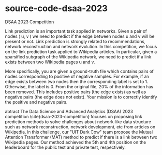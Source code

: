 # source-code-dsaa-2023

DSAA 2023 Competition

Link prediction is an important task applied in networks. Given a pair of nodes ( u, v ) we need to predict if the edge between nodes u and v will be present or not. Link prediction is strongly related to recommendations, network reconstruction and network evolution. In this competition, we focus on the link prediction task applied to Wikipedia articles. In particular, given a sparsified subgraph of the Wikipedia network, we need to predict if a link exists between two Wikipedia pages u and v.

More specifically, you are given a ground-truth file which contains pairs of nodes corresponding to positive of negative samples. For example, if an edge exists between two nodes then the corresponding label is set to 1. Otherwise, the label is 0. From the original file, 20% of the information has been removed. This includes positive pairs (the edge exists) as well as negative pairs (the edge does not exist). Your mission is to correctly identify the positive and negative pairs.

abtract
The Data Science and Advanced Analytics (DSAA) 2023 competition \cite{dsaa-2023-competition} focuses on proposing link prediction methods to solve challenges about network-like data structure such as network reconstruction, network development, etc from articles on Wikipedia. In this challenge, our "UIT Dark Cow" team propose the Mutual Attention Transformer (MAT) method to predict if there is a link between two Wikipedia pages. Our method achieved the 5th and 4th position on the leaderboard for the public test and private test, respectively.

